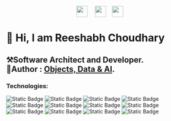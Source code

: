 <p align="center">
<a href="https://www.linkedin.com/in/reeshabh-choudhary/" target="blank"><img height="30px" align="center" src="https://img.shields.io/badge/LinkedIn-blue?style=for-the-badge&logo=linkedin&logoColor=white" /></a> &nbsp;&nbsp;&nbsp;  <a href="mailto:reeshabh.choudhary@gmail.com" target="blank"><img height="30px" align="center" src="https://img.shields.io/badge/Email-red?style=for-the-badge&logo=gmail&logoColor=white" /></a>&nbsp;&nbsp;&nbsp;  <a href="https://twitter.com/reesh0908" target="blank"><img height="30px" align="center" src="https://img.shields.io/badge/Twitter-black?style=for-the-badge&logo=X&logoColor=white" /></a>
</p>
<h1>👋 Hi, I am Reeshabh Choudhary</h1>
<h2>
<p align="left">
<b>⚒Software Architect and Developer.<br> 📕Author : <a href="[https://objects-data-ai.github.io/](https://www.amazon.in/Objects-Data-AI-Enterprise-Applications-ebook/dp/B0D35LFCJM/ref=sr_1_3?crid=3UJTHVS7I3O7E&dib=eyJ2IjoiMSJ9.jAIb7YsyAu1eSYLS0Mx9JMJjdXTEVewWxTvR09K2dsmscnS8BIFRpjXYe9YD4gwDug4hG4nc_Vi1YOA9beQBlF6hXKgMuT2_59sWtSUm-Kql6jjJ8ILGjcvJly4mtqu2X8Cv2ieGCJlk8pkC9JN15nwnbWtAvauglG54oPX_2LOPgi9f0UFWpclBVvkl96KTbhygewyWAGVAfzTibX_icL78gWiKvjdSM-iMN-CsC4k.b3iscUec4Hp-MI4PwcdjCfBO3fCj4awEDj4Bnotvqno&dib_tag=se&keywords=objects+data+ai&qid=1716545470&sprefix=objects+data+ai%2Caps%2C244&sr=8-3)">Objects, Data & AI</a>.
</b>
</p>
</h2>

<h3 align="left">
<b>Technologies:</b>
</h3>

![Static Badge](https://img.shields.io/badge/OpenAI-black?logo=OpenAI)
![Static Badge](https://img.shields.io/badge/Javascript-red?logo=Javascript)
![Static Badge](https://img.shields.io/badge/Spring%20Boot-black?logo=spring%20boot)
![Static Badge](https://img.shields.io/badge/Angular-black?logo=angular&logoColor=%23a6120d&labelColor=white)
![Static Badge](https://img.shields.io/badge/ReactJS-blue?logo=react&logoColor=white)
![Static Badge](https://img.shields.io/badge/PostgreSQL-white?logo=PostgreSQL)
![Static Badge](https://img.shields.io/badge/Python-black?logo=python)
![Static Badge](https://img.shields.io/badge/MongoDB-white?logo=Mongodb)
![Static Badge](https://img.shields.io/badge/Docker-black?logo=docker)
![Static Badge](https://img.shields.io/badge/azure-blue?logo=azure%20devops)
![Static Badge](https://img.shields.io/badge/GCP-white?logo=google%20cloud)
![Static Badge](https://img.shields.io/badge/aws-yellow?logo=amazon%20aws)








